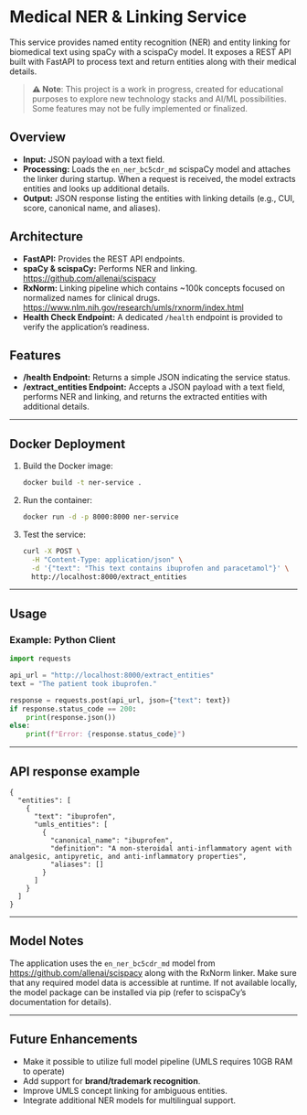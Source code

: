 # Medical NER & Linking Service

This service provides named entity recognition (NER) and entity linking for biomedical text using spaCy with a scispaCy model. It exposes a REST API built with FastAPI to process text and return entities along with their medical details.

> **⚠️ Note**: This project is a work in progress, created for educational purposes to explore new technology stacks and AI/ML possibilities. Some features may not be fully implemented or finalized.

## Overview

- **Input:** JSON payload with a text field.
- **Processing:** Loads the `en_ner_bc5cdr_md` scispaCy model and attaches the linker during startup. When a request is received, the model extracts entities and looks up additional details.
- **Output:** JSON response listing the entities with linking details (e.g., CUI, score, canonical name, and aliases).

## Architecture

- **FastAPI:** Provides the REST API endpoints.
- **spaCy & scispaCy:** Performs NER and linking. https://github.com/allenai/scispacy
- **RxNorm:** Linking pipeline which contains ~100k concepts focused on normalized names for clinical drugs. https://www.nlm.nih.gov/research/umls/rxnorm/index.html 
- **Health Check Endpoint:** A dedicated `/health` endpoint is provided to verify the application’s readiness.

## Features

- **/health Endpoint:** Returns a simple JSON indicating the service status.
- **/extract_entities Endpoint:** Accepts a JSON payload with a text field, performs NER and linking, and returns the extracted entities with additional details.

---

## Docker Deployment

1. Build the Docker image:
   ```bash
   docker build -t ner-service .
   ```

2. Run the container:
   ```bash
   docker run -d -p 8000:8000 ner-service
   ```

3. Test the service:
   ```bash
   curl -X POST \
     -H "Content-Type: application/json" \
     -d '{"text": "This text contains ibuprofen and paracetamol"}' \
     http://localhost:8000/extract_entities
   ```

---

## Usage

### Example: Python Client

```python
import requests

api_url = "http://localhost:8000/extract_entities"
text = "The patient took ibuprofen."

response = requests.post(api_url, json={"text": text})
if response.status_code == 200:
    print(response.json())
else:
    print(f"Error: {response.status_code}")
```

---

## API response example

````
{
  "entities": [
    {
      "text": "ibuprofen",
      "umls_entities": [
        {
          "canonical_name": "ibuprofen",
          "definition": "A non-steroidal anti-inflammatory agent with analgesic, antipyretic, and anti-inflammatory properties",
          "aliases": []
        }
      ]
    }
  ]
}
````

---

## Model Notes

The application uses the `en_ner_bc5cdr_md` model from https://github.com/allenai/scispacy along with the RxNorm linker. Make sure that any required model data is accessible at runtime. If not available locally, the model package can be installed via pip (refer to scispaCy’s documentation for details).

---

## Future Enhancements

- Make it possible to utilize full model pipeline (UMLS requires 10GB RAM to operate)
- Add support for **brand/trademark recognition**.
- Improve UMLS concept linking for ambiguous entities.
- Integrate additional NER models for multilingual support.
